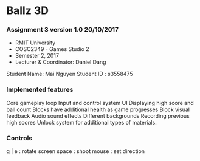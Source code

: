 # Ballz 3D #

### Assignment 3 version 1.0 20/10/2017 ###

* RMIT University
* COSC2349 - Games Studio 2
* Semester 2, 2017
* Lecturer & Coordinator: Daniel Dang

Student Name: Mai Nguyen
Student ID  : s3558475

### Implemented features ###

Core gameplay loop
Input and control system
UI Displaying high score and ball count
Blocks have additional health as game progresses
Block visual feedback
Audio sound effects
Different backgrounds 
Recording previous high scores
Unlock system for additional types of materials.

### Controls ###
q | e : rotate screen
space : shoot
mouse : set direction
